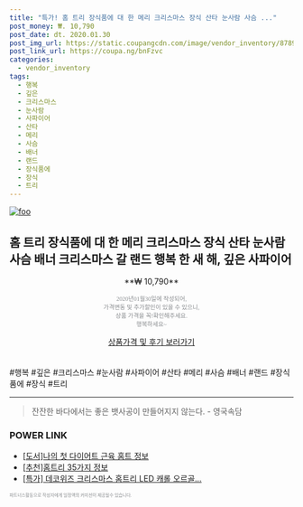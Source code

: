```yaml
--- 
title: "특가! 홈 트리 장식품에 대 한 메리 크리스마스 장식 산타 눈사람 사슴 ..." 
post_money: ₩. 10,790 
post_date: dt. 2020.01.30 
post_img_url: https://static.coupangcdn.com/image/vendor_inventory/8789/3b9dc3eec405622358d516072c5c156e776039a542843662fc67f2690f67.png 
post_link_url: https://coupa.ng/bnFzvc 
categories: 
  - vendor_inventory 
tags: 
  - 행복 
  - 깊은 
  - 크리스마스 
  - 눈사람 
  - 사파이어 
  - 산타 
  - 메리 
  - 사슴 
  - 배너 
  - 랜드 
  - 장식품에 
  - 장식 
  - 트리 
--- 
```

[![foo](https://static.coupangcdn.com/image/vendor_inventory/8789/3b9dc3eec405622358d516072c5c156e776039a542843662fc67f2690f67.png)](https://coupa.ng/bnFzvc) 

## 홈 트리 장식품에 대 한 메리 크리스마스 장식 산타 눈사람 사슴 배너 크리스마스 갈 랜드 행복 한 새 해, 깊은 사파이어 
<p style="text-align: center;">**₩ 10,790**</p> 
<p style="text-align: center;"><span style="color: #898c8f; font-family: Georgia,Times,serif; font-size: 0.75em;">2020년01월30일에 작성되어, <br>가격변동 및 추가할인이 있을 수 있으니,<br> 상품 가격을 꼭!확인해주세요.<br>행복하세요~</span> 
</p>	 
<div markdown="0" style="text-align: center;"><a href="https://coupa.ng/bnFzvc" class="btn btn--success">상품가격 및 후기 보러가기</a></div> 
<br><br> 
  #행복 #깊은 #크리스마스 #눈사람 #사파이어 #산타 #메리 #사슴 #배너 #랜드 #장식품에 #장식 #트리 
<hr> 

> 잔잔한 바다에서는 좋은 뱃사공이 만들어지지 않는다. - 영국속담 


### POWER LINK

* <a href="https://blog.naver.com/sakai111/221760234695" target="_blank">[도서]나의 첫 다이어트 근육 홈트 정보</a>
* <a href="https://blog.naver.com/fasyy4321/221789663600" target="_blank">[추천]홈트리 35가지 정보</a>
* <a href="https://blog.naver.com/sakai111/221790292346" target="_blank">[특가] 데코위즈 크리스마스 홈트리 LED 캐롤 오르골...</a>

<span style="color: #898c8f; font-family: Georgia,Times,serif; font-size: 0.55em;">파트너스활동으로 작성자에게 일정액의 커미션이 제공될수 있습니다.</span> 
